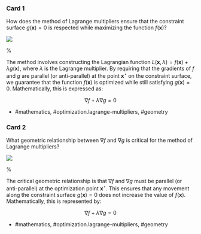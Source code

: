 ### Card 1

How does the method of Lagrange multipliers ensure that the constraint surface $g(\mathbf{x})=0$ is respected while maximizing the function $f(\mathbf{x})$?

![](https://cdn.mathpix.com/cropped/2024_05_26_879d27325c75f8de5f2eg-1.jpg?height=509&width=535&top_left_y=212&top_left_x=1110)

%

The method involves constructing the Lagrangian function $L(\mathbf{x}, \lambda) = f(\mathbf{x}) + \lambda g(\mathbf{x})$, where $\lambda$ is the Lagrange multiplier. By requiring that the gradients of $f$ and $g$ are parallel (or anti-parallel) at the point $\mathbf{x}^{\star}$ on the constraint surface, we guarantee that the function $f(\mathbf{x})$ is optimized while still satisfying $g(\mathbf{x})=0$. Mathematically, this is expressed as:

$$
\nabla f + \lambda \nabla g = 0
$$

- #mathematics, #optimization.lagrange-multipliers, #geometry

### Card 2

What geometric relationship between $\nabla f$ and $\nabla g$ is critical for the method of Lagrange multipliers?

![](https://cdn.mathpix.com/cropped/2024_05_26_879d27325c75f8de5f2eg-1.jpg?height=509&width=535&top_left_y=212&top_left_x=1110)

%

The critical geometric relationship is that $\nabla f$ and $\nabla g$ must be parallel (or anti-parallel) at the optimization point $\mathbf{x}^{\star}$. This ensures that any movement along the constraint surface $g(\mathbf{x}) = 0$ does not increase the value of $f(\mathbf{x})$. Mathematically, this is represented by:

$$
\nabla f + \lambda \nabla g = 0
$$

- #mathematics, #optimization.lagrange-multipliers, #geometry
